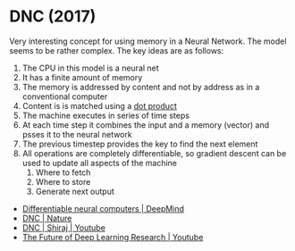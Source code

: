 # DNC (2017)

Very interesting concept for using memory in a Neural Network. The model seems to be rather complex. The key ideas are as follows:

1. The CPU in this model is a neural net
2. It has a finite amount of memory 
3. The memory is addressed by content and not by address as in a conventional computer
4. Content is is matched using a [dot product](dot%20product.md)
5. The machine executes in series of time steps
6. At each time step it combines the input and a memory (vector) and psses it to the neural network
7. The previous timestep provides the key to find the next element
8. All operations are completely differentiable, so gradient descent can be used to update all aspects of the machine
    1. Where to fetch
    2. Where to store
    3. Generate next output


* [Differentiable neural computers | DeepMind](https://deepmind.com/blog/differentiable-neural-computers/)
* [DNC | Nature](https://www.nature.com/articles/nature19477)
* [DNC | Shiraj | Youtube](https://www.youtube.com/watch?v=r5XKzjTFCZQ)
* [The Future of Deep Learning Research | Youtube]( https://www.youtube.com/watch?v=WTnxE0wjZaM)
